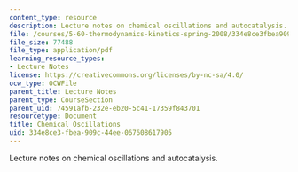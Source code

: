 ```yaml
---
content_type: resource
description: Lecture notes on chemical oscillations and autocatalysis.
file: /courses/5-60-thermodynamics-kinetics-spring-2008/334e8ce3fbea909c44ee067608617905_lec_36.pdf
file_size: 77488
file_type: application/pdf
learning_resource_types:
- Lecture Notes
license: https://creativecommons.org/licenses/by-nc-sa/4.0/
ocw_type: OCWFile
parent_title: Lecture Notes
parent_type: CourseSection
parent_uid: 74591afb-232e-eb20-5c41-17359f843701
resourcetype: Document
title: Chemical Oscillations
uid: 334e8ce3-fbea-909c-44ee-067608617905
---
```

Lecture notes on chemical oscillations and autocatalysis.